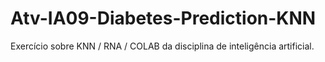 # Atv-IA09-Diabetes-Prediction-KNN
Exercício sobre KNN / RNA / COLAB da disciplina de inteligência artificial.
